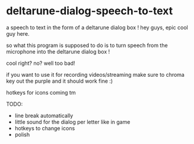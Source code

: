 # deltarune-dialog-speech-to-text
a speech to text in the form of a deltarune dialog box !
hey guys, epic cool guy here.

so what this program is supposed to do is to turn speech from the microphone into the deltarune dialog box !

cool right? no? well too bad!

if you want to use it for recording videos/streaming make sure to chroma key out the purple and it should work fine :)

hotkeys for icons coming tm

TODO:
- line break automatically
- little sound for the dialog per letter like in game
- hotkeys to change icons
- polish
